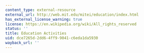 ```yaml
---
content_type: external-resource
external_url: http://web.mit.edu/mitei/education/index.html
has_external_license_warning: true
license: https://en.wikipedia.org/wiki/All_rights_reserved
status: ''
title: Education Activities
uid: dce7265d-2dd6-4ff9-9041-c6eda1da5930
wayback_url: ''
---
```

